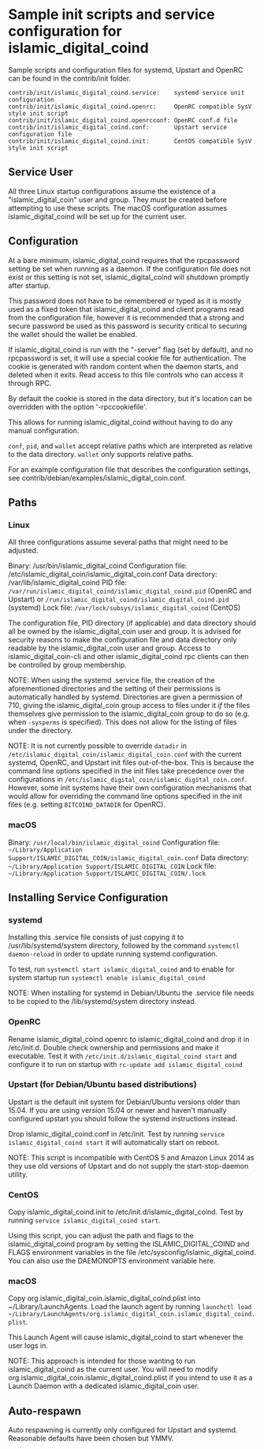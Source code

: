 Sample init scripts and service configuration for islamic_digital_coind
==========================================================

Sample scripts and configuration files for systemd, Upstart and OpenRC
can be found in the contrib/init folder.

    contrib/init/islamic_digital_coind.service:    systemd service unit configuration
    contrib/init/islamic_digital_coind.openrc:     OpenRC compatible SysV style init script
    contrib/init/islamic_digital_coind.openrcconf: OpenRC conf.d file
    contrib/init/islamic_digital_coind.conf:       Upstart service configuration file
    contrib/init/islamic_digital_coind.init:       CentOS compatible SysV style init script

Service User
---------------------------------

All three Linux startup configurations assume the existence of a "islamic_digital_coin" user
and group.  They must be created before attempting to use these scripts.
The macOS configuration assumes islamic_digital_coind will be set up for the current user.

Configuration
---------------------------------

At a bare minimum, islamic_digital_coind requires that the rpcpassword setting be set
when running as a daemon.  If the configuration file does not exist or this
setting is not set, islamic_digital_coind will shutdown promptly after startup.

This password does not have to be remembered or typed as it is mostly used
as a fixed token that islamic_digital_coind and client programs read from the configuration
file, however it is recommended that a strong and secure password be used
as this password is security critical to securing the wallet should the
wallet be enabled.

If islamic_digital_coind is run with the "-server" flag (set by default), and no rpcpassword is set,
it will use a special cookie file for authentication. The cookie is generated with random
content when the daemon starts, and deleted when it exits. Read access to this file
controls who can access it through RPC.

By default the cookie is stored in the data directory, but it's location can be overridden
with the option '-rpccookiefile'.

This allows for running islamic_digital_coind without having to do any manual configuration.

`conf`, `pid`, and `wallet` accept relative paths which are interpreted as
relative to the data directory. `wallet` *only* supports relative paths.

For an example configuration file that describes the configuration settings,
see contrib/debian/examples/islamic_digital_coin.conf.

Paths
---------------------------------

### Linux

All three configurations assume several paths that might need to be adjusted.

Binary:              /usr/bin/islamic_digital_coind
Configuration file:  /etc/islamic_digital_coin/islamic_digital_coin.conf
Data directory:      /var/lib/islamic_digital_coind
PID file:            `/var/run/islamic_digital_coind/islamic_digital_coind.pid` (OpenRC and Upstart) or `/run/islamic_digital_coind/islamic_digital_coind.pid` (systemd)
Lock file:           `/var/lock/subsys/islamic_digital_coind` (CentOS)

The configuration file, PID directory (if applicable) and data directory
should all be owned by the islamic_digital_coin user and group.  It is advised for security
reasons to make the configuration file and data directory only readable by the
islamic_digital_coin user and group.  Access to islamic_digital_coin-cli and other islamic_digital_coind rpc clients
can then be controlled by group membership.

NOTE: When using the systemd .service file, the creation of the aforementioned
directories and the setting of their permissions is automatically handled by
systemd. Directories are given a permission of 710, giving the islamic_digital_coin group
access to files under it _if_ the files themselves give permission to the
islamic_digital_coin group to do so (e.g. when `-sysperms` is specified). This does not allow
for the listing of files under the directory.

NOTE: It is not currently possible to override `datadir` in
`/etc/islamic_digital_coin/islamic_digital_coin.conf` with the current systemd, OpenRC, and Upstart init
files out-of-the-box. This is because the command line options specified in the
init files take precedence over the configurations in
`/etc/islamic_digital_coin/islamic_digital_coin.conf`. However, some init systems have their own
configuration mechanisms that would allow for overriding the command line
options specified in the init files (e.g. setting `BITCOIND_DATADIR` for
OpenRC).

### macOS

Binary:              `/usr/local/bin/islamic_digital_coind`
Configuration file:  `~/Library/Application Support/ISLAMIC_DIGITAL_COIN/islamic_digital_coin.conf`
Data directory:      `~/Library/Application Support/ISLAMIC_DIGITAL_COIN`
Lock file:           `~/Library/Application Support/ISLAMIC_DIGITAL_COIN/.lock`

Installing Service Configuration
-----------------------------------

### systemd

Installing this .service file consists of just copying it to
/usr/lib/systemd/system directory, followed by the command
`systemctl daemon-reload` in order to update running systemd configuration.

To test, run `systemctl start islamic_digital_coind` and to enable for system startup run
`systemctl enable islamic_digital_coind`

NOTE: When installing for systemd in Debian/Ubuntu the .service file needs to be copied to the /lib/systemd/system directory instead.

### OpenRC

Rename islamic_digital_coind.openrc to islamic_digital_coind and drop it in /etc/init.d.  Double
check ownership and permissions and make it executable.  Test it with
`/etc/init.d/islamic_digital_coind start` and configure it to run on startup with
`rc-update add islamic_digital_coind`

### Upstart (for Debian/Ubuntu based distributions)

Upstart is the default init system for Debian/Ubuntu versions older than 15.04. If you are using version 15.04 or newer and haven't manually configured upstart you should follow the systemd instructions instead.

Drop islamic_digital_coind.conf in /etc/init.  Test by running `service islamic_digital_coind start`
it will automatically start on reboot.

NOTE: This script is incompatible with CentOS 5 and Amazon Linux 2014 as they
use old versions of Upstart and do not supply the start-stop-daemon utility.

### CentOS

Copy islamic_digital_coind.init to /etc/init.d/islamic_digital_coind. Test by running `service islamic_digital_coind start`.

Using this script, you can adjust the path and flags to the islamic_digital_coind program by
setting the ISLAMIC_DIGITAL_COIND and FLAGS environment variables in the file
/etc/sysconfig/islamic_digital_coind. You can also use the DAEMONOPTS environment variable here.

### macOS

Copy org.islamic_digital_coin.islamic_digital_coind.plist into ~/Library/LaunchAgents. Load the launch agent by
running `launchctl load ~/Library/LaunchAgents/org.islamic_digital_coin.islamic_digital_coind.plist`.

This Launch Agent will cause islamic_digital_coind to start whenever the user logs in.

NOTE: This approach is intended for those wanting to run islamic_digital_coind as the current user.
You will need to modify org.islamic_digital_coin.islamic_digital_coind.plist if you intend to use it as a
Launch Daemon with a dedicated islamic_digital_coin user.

Auto-respawn
-----------------------------------

Auto respawning is currently only configured for Upstart and systemd.
Reasonable defaults have been chosen but YMMV.
